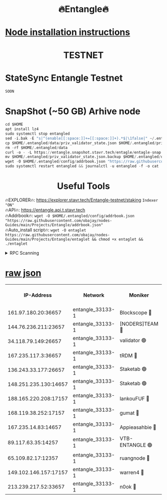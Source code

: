 <h1 align="center"> 🔥Entangle🔥</h1>

[Node installation instructions](https://github.com/obajay/nodes-Guides/tree/main/Projects/Entangle)
=

<h1 align="center"> TESTNET</h1>

# StateSync Entangle Testnet
```python
SOON
```
# SnapShot (~50 GB) Arhive node
```python
cd $HOME
apt install lz4
sudo systemctl stop entangled
sed -i.bak -E "s|^(enable[[:space:]]+=[[:space:]]+).*$|\1false|" ~/.entangled/config/config.toml
cp $HOME/.entangled/data/priv_validator_state.json $HOME/.entangled/priv_validator_state.json.backup
rm -rf $HOME/.entangled/data
curl -o - -L https://entangle.snapshot.stavr.tech/entagle/entagle-snap.tar.lz4 | lz4 -c -d - | tar -x -C $HOME/.entangled --strip-components 2
mv $HOME/.entangled/priv_validator_state.json.backup $HOME/.entangled/data/priv_validator_state.json
wget -O $HOME/.entangled/config/addrbook.json "https://raw.githubusercontent.com/obajay/nodes-Guides/main/Projects/Entangle/addrbook.json"
sudo systemctl restart entangled && journalctl -u entangled -f -o cat
```
 <h1 align="center"> Useful Tools</h1>
 
🔥EXPLORER🔥: https://explorer.stavr.tech/Entangle-testnet/staking        `Indexer "ON"` \
🔥API🔥:      https://entangle.api.t.stavr.tech \
🔥Addrbook🔥: ```wget -O $HOME/.entangled/config/addrbook.json "https://raw.githubusercontent.com/obajay/nodes-Guides/main/Projects/Entangle/addrbook.json"``` \
🔥Auto_install script🔥:  `wget -O entaglet https://raw.githubusercontent.com/obajay/nodes-Guides/main/Projects/Entangle/entaglet && chmod +x entaglet && ./entaglet`


<details>
<summary>RPC Scanning</summary>

<h2 align="center"> We scan nodes in real time every 4 hours. And we provide the final result of RPC endpoints.
We cannot influence the operation of these nodes in any way. </h2>


```python
If Voting Power is higher than 0 --> then the Node is a validator of the network and may be subject to attack and be a potential threat to the chain.
```
```python
We marked such validators with a red symbol
```

</details>

[raw json](https://rpc-check.entangt.stavr.tech/entangt/rpc-entangt-result.json)
=


<table><tr><th>IP-Address</th><th>Network</th><th>Moniker</th><th>Latest Block Height</th><th>Earliest Block Height</th><th>Catching Up</th><th>Tx Index</th><th>Voting Power</th><th>Scan Time</th></tr><tr><td>161.97.180.20:36657</td><td>entangle_33133-1</td><td>Blockscope 🔴</td><td>1661494</td><td>1</td><td>False</td><td>off</td><td>259586473635098</td><td>2024-01-13T15:08:01.680337137UTC</td></tr><tr><td>144.76.236.211:23657</td><td>entangle_33133-1</td><td>[NODERS]TEAM 🔴</td><td>1661496</td><td>1</td><td>False</td><td>off</td><td>47049700500000000</td><td>2024-01-13T15:08:13.868528290UTC</td></tr><tr><td>34.118.79.149:26657</td><td>entangle_33133-1</td><td>validator 🟢</td><td>1661497</td><td>1</td><td>False</td><td>on</td><td>0</td><td>2024-01-13T15:08:21.099971242UTC</td></tr><tr><td>167.235.117.3:36657</td><td>entangle_33133-1</td><td>tRDM 🔴</td><td>1661497</td><td>1</td><td>False</td><td>on</td><td>156936948832723</td><td>2024-01-13T15:08:21.592256503UTC</td></tr><tr><td>136.243.33.177:26657</td><td>entangle_33133-1</td><td>Staketab 🟢</td><td>1661496</td><td>660001</td><td>False</td><td>on</td><td>0</td><td>2024-01-13T15:08:16.164189390UTC</td></tr><tr><td>148.251.235.130:14657</td><td>entangle_33133-1</td><td>Staketab 🟢</td><td>1661494</td><td>660801</td><td>False</td><td>on</td><td>0</td><td>2024-01-13T15:08:01.377731709UTC</td></tr><tr><td>188.165.220.208:17157</td><td>entangle_33133-1</td><td>lankouFUF 🔴</td><td>1661495</td><td>725001</td><td>False</td><td>on</td><td>180899900000002</td><td>2024-01-13T15:08:06.804484801UTC</td></tr><tr><td>168.119.38.252:17157</td><td>entangle_33133-1</td><td>gumat 🔴</td><td>1661494</td><td>962001</td><td>False</td><td>on</td><td>314013548351851</td><td>2024-01-13T15:08:06.488315004UTC</td></tr><tr><td>167.235.14.83:14657</td><td>entangle_33133-1</td><td>Appieasahbie 🔴</td><td>1661497</td><td>1076001</td><td>False</td><td>on</td><td>44568809900999996</td><td>2024-01-13T15:08:21.367828468UTC</td></tr><tr><td>89.117.63.35:14257</td><td>entangle_33133-1</td><td>VTB-ENTANGLE 🟢</td><td>1661495</td><td>1162001</td><td>False</td><td>off</td><td>0</td><td>2024-01-13T15:08:11.230413399UTC</td></tr><tr><td>65.109.82.17:12357</td><td>entangle_33133-1</td><td>ruangnode 🔴</td><td>1661494</td><td>1312001</td><td>False</td><td>off</td><td>320450335362747</td><td>2024-01-13T15:08:02.141458957UTC</td></tr><tr><td>149.102.146.157:17157</td><td>entangle_33133-1</td><td>warren4 🔴</td><td>1661496</td><td>1436001</td><td>False</td><td>on</td><td>454417023854257</td><td>2024-01-13T15:08:13.627235962UTC</td></tr><tr><td>213.239.217.52:33657</td><td>entangle_33133-1</td><td>n0ok 🔴</td><td>1661497</td><td>1561497</td><td>False</td><td>off</td><td>46574292273662988</td><td>2024-01-13T15:08:20.500458578UTC</td></tr></table>
